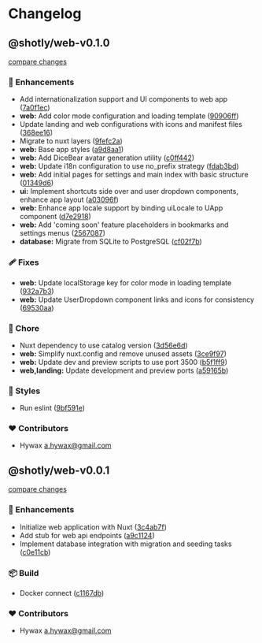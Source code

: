 # Changelog


## @shotly/web-v0.1.0

[compare changes](https://github.com/shotly/shotly/compare/@shotly/web-v0.0.1...@shotly/web-v0.1.0)

### 🚀 Enhancements

- Add internationalization support and UI components to web app ([7a0f1ec](https://github.com/shotly/shotly/commit/7a0f1ec))
- **web:** Add color mode configuration and loading template ([90906ff](https://github.com/shotly/shotly/commit/90906ff))
- Update landing and web configurations with icons and manifest files ([368ee16](https://github.com/shotly/shotly/commit/368ee16))
- Migrate to nuxt layers ([9fefc2a](https://github.com/shotly/shotly/commit/9fefc2a))
- **web:** Base app styles ([a9d8aa1](https://github.com/shotly/shotly/commit/a9d8aa1))
- **web:** Add DiceBear avatar generation utility ([c0ff442](https://github.com/shotly/shotly/commit/c0ff442))
- **web:** Update i18n configuration to use no_prefix strategy ([fdab3bd](https://github.com/shotly/shotly/commit/fdab3bd))
- **web:** Add initial pages for settings and main index with basic structure ([01349d6](https://github.com/shotly/shotly/commit/01349d6))
- **ui:** Implement shortcuts side over and user dropdown components, enhance app layout ([a03096f](https://github.com/shotly/shotly/commit/a03096f))
- **web:** Enhance app locale support by binding uiLocale to UApp component ([d7e2918](https://github.com/shotly/shotly/commit/d7e2918))
- **web:** Add 'coming soon' feature placeholders in bookmarks and settings menus ([2567087](https://github.com/shotly/shotly/commit/2567087))
- **database:** Migrate from SQLite to PostgreSQL ([cf02f7b](https://github.com/shotly/shotly/commit/cf02f7b))

### 🩹 Fixes

- **web:** Update localStorage key for color mode in loading template ([932a7b3](https://github.com/shotly/shotly/commit/932a7b3))
- **web:** Update UserDropdown component links and icons for consistency ([69530aa](https://github.com/shotly/shotly/commit/69530aa))

### 🏡 Chore

- Nuxt dependency to use catalog version ([3d56e6d](https://github.com/shotly/shotly/commit/3d56e6d))
- **web:** Simplify nuxt.config and remove unused assets ([3ce9f97](https://github.com/shotly/shotly/commit/3ce9f97))
- **web:** Update dev and preview scripts to use port 3500 ([b5f1ff9](https://github.com/shotly/shotly/commit/b5f1ff9))
- **web,landing:** Update development and preview ports ([a59165b](https://github.com/shotly/shotly/commit/a59165b))

### 🎨 Styles

- Run eslint ([9bf591e](https://github.com/shotly/shotly/commit/9bf591e))

### ❤️ Contributors

- Hywax <a.hywax@gmail.com>

## @shotly/web-v0.0.1

[compare changes](https://github.com/shotly/shotly/compare/main...@shotly/web-v0.0.1)

### 🚀 Enhancements

- Initialize web application with Nuxt ([3c4ab7f](https://github.com/shotly/shotly/commit/3c4ab7f))
- Add stub for web api endpoints ([a9c1124](https://github.com/shotly/shotly/commit/a9c1124))
- Implement database integration with migration and seeding tasks ([c0e11cb](https://github.com/shotly/shotly/commit/c0e11cb))

### 📦 Build

- Docker connect ([c1167db](https://github.com/shotly/shotly/commit/c1167db))

### ❤️ Contributors

- Hywax <a.hywax@gmail.com>

